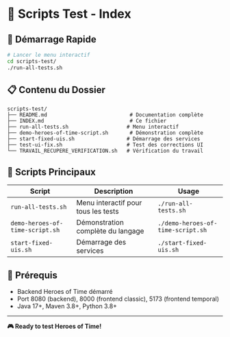 # 📁 Scripts Test - Index

## 🚀 **Démarrage Rapide**

```bash
# Lancer le menu interactif
cd scripts-test/
./run-all-tests.sh
```

## 📋 **Contenu du Dossier**

```
scripts-test/
├── README.md                           # Documentation complète
├── INDEX.md                            # Ce fichier
├── run-all-tests.sh                   # Menu interactif
├── demo-heroes-of-time-script.sh       # Démonstration complète
├── start-fixed-uis.sh                 # Démarrage des services
├── test-ui-fix.sh                     # Test des corrections UI
└── TRAVAIL_RECUPERE_VERIFICATION.sh   # Vérification du travail
```

## 🎯 **Scripts Principaux**

| Script | Description | Usage |
|--------|-------------|--------|
| `run-all-tests.sh` | Menu interactif pour tous les tests | `./run-all-tests.sh` |
| `demo-heroes-of-time-script.sh` | Démonstration complète du langage | `./demo-heroes-of-time-script.sh` |
| `start-fixed-uis.sh` | Démarrage des services | `./start-fixed-uis.sh` |

## 🔧 **Prérequis**

- Backend Heroes of Time démarré
- Port 8080 (backend), 8000 (frontend classic), 5173 (frontend temporal)
- Java 17+, Maven 3.8+, Python 3.8+

---

**🎮 Ready to test Heroes of Time!** 